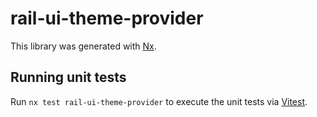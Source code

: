 # rail-ui-theme-provider

This library was generated with [Nx](https://nx.dev).

## Running unit tests

Run `nx test rail-ui-theme-provider` to execute the unit tests via [Vitest](https://vitest.dev/).
